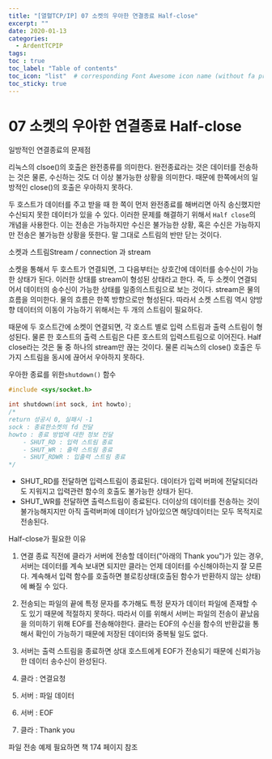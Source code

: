 ```yaml
---
title: "[열혈TCP/IP] 07 소켓의 우아한 연결종료 Half-close"
excerpt: ""
date: 2020-01-13
categories:
  - ArdentTCPIP
tags:
toc : true
toc_label: "Table of contents"
toc_icon: "list"  # corresponding Font Awesome icon name (without fa prefix)
toc_sticky: true
---
```


# 07 소켓의 우아한 연결종료 Half-close

일방적인 연결종료의 문제점  

리눅스의 clsoe()의 호출은 완전종류를 의미한다. 완전종료라는 것은 데이터를 전송하는 것은 물론, 수신하는 것도 더 이상 불가능한 상황을 의미한다. 때문에 한쪽에서의 일방적인 close()의 호출은 우아하지 못하다.  

두 호스트가 데이터를 주고 받을 때  한 쪽이 먼저 완전종료를 해버리면 아직 송신했지만 수신되지 못한 데이터가 있을 수 있다. 이러한 문제를 해결하기 위해서 `Half close`의 개념을 사용한다. 이는 전송은 가능하지만 수신은 불가능한 상황, 혹은 수신은 가능하지만 전송은 불가능한 상황을 뜻한다. 말 그대로 스트림의 반만 닫는 것이다.  

소켓과 스트림Stream / connection 과 stream

소켓을 통해서 두 호스트가 연결되면, 그 다음부터는 상호간에 데이터를 송수신이 가능한 상태가 된다. 이러한 상태를 stream이 형성된 상태라고 한다. 즉, 두 소켓이 연결되어서 데이터의 송수신이 가능한 상태를 일종의스트림으로 보는 것이다. stream은 물의 흐름을 의미한다. 물의 흐름은 한쪽 방향으로만 형성된다. 따라서 소켓 스트림 역시 양방향 데이터의 이동이 가능하기 위해서는 두 개의 스트림이 필요하다.  

때문에 두 호스트간에 소켓이 연결되면, 각 호스트 별로 입력 스트림과 출력 스트림이 형성된다. 물론 한 호스트의 출력 스트림은 다른 호스트의 입력스트림으로 이어진다. Half close라는 것은 둘 중 하나의 stream만 끊는 것이다. 물론 리눅스의 close() 호출은 두 가지 스트림을 동시에 끊어서 우아하지 못하다.  

우아한 종료를 위한`shutdown()` 함수  

```c
#include <sys/socket.h>

int shutdown(int sock, int howto);
/*
return 성공시 0, 실패시 -1
sock : 종료한소켓의 fd 전달
howto : 종료 방법에 대한 정보 전달
    - SHUT_RD : 입력 스트림 종료
    - SHUT_WR : 출력 스트림 종료
    - SHUT_RDWR : 입출력 스트림 종료
*/
```

- SHUT_RD를 전달하면 입력스트림이 종료된다. 데이터가 입력 버퍼에 전달되더라도 지워지고 입력관련 함수의 호출도 불가능한 상태가 된다. 
- SHUT_WR를 전달하면 출력스트림이 종료된다. 더이상의 데이터를 전송하는 것이 불가능해지지만 아직 출력버퍼에 데이터가 남아있으면 해당데이터는 모두 목적지로 전송된다. 

Half-close가 필요한 이유

1. 연결 종료 직전에 클라가 서버에 전송할 데이터("아래의 Thank you")가 있는 경우, 서버는 데이터를 계속 보내면 되지만 클라는 언제 데이터를 수신해야하는지 잘 모른다. 계속해서 입력 함수를 호출하면 블로킹상태(호출된 함수가 반환하지 않는 상태)에 빠질 수 있다.
1. 전송되는 파일의 끝에 특정 문자를 추가해도 특정 문자가 데이터 파일에 존재할 수도 있기 때문에 적절하지 못하다. 따라서 이를 위해서 서버는 파일의 전송이 끝났음을 의미하기 위해 EOF를 전송해야한다. 클라는 EOF의 수신을 함수의 반환값을 통해서 확인이 가능하기 때문에 저장된 데이터와 중복될 일도 없다. 
1. 서버는 출력 스트림을 종료하면 상대 호스트에게 EOF가 전송되기 때문에 신뢰가능한 데이터 송수신이 완성된다. 

1. 클라 : 연결요청 
1. 서버 : 파일 데이터
1. 서버 : EOF
1. 클라 : Thank you


파일 전송 예제 필요하면 책 174 페이지 참조







